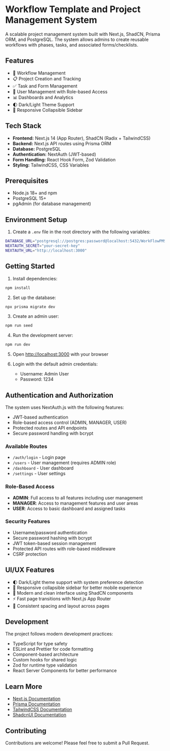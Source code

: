 # Workflow Template and Project Management System

A scalable project management system built with Next.js, ShadCN, Prisma ORM, and PostgreSQL. The system allows admins to create reusable workflows with phases, tasks, and associated forms/checklists.

## Features

- 🔄 Workflow Management
- 📋 Project Creation and Tracking
- ✅ Task and Form Management
- 👥 User Management with Role-based Access
- 📊 Dashboards and Analytics
- 🌓 Dark/Light Theme Support
- 📱 Responsive Collapsible Sidebar

## Tech Stack

- **Frontend:** Next.js 14 (App Router), ShadCN (Radix + TailwindCSS)
- **Backend:** Next.js API routes using Prisma ORM
- **Database:** PostgreSQL
- **Authentication:** NextAuth (JWT-based)
- **Form Handling:** React Hook Form, Zod Validation
- **Styling:** TailwindCSS, CSS Variables

## Prerequisites

- Node.js 18+ and npm
- PostgreSQL 15+
- pgAdmin (for database management)

## Environment Setup

1. Create a `.env` file in the root directory with the following variables:
```bash
DATABASE_URL="postgresql://postgres:password@localhost:5432/WorkFlowPMS"
NEXTAUTH_SECRET="your-secret-key"
NEXTAUTH_URL="http://localhost:3000"
```

## Getting Started

1. Install dependencies:
```bash
npm install
```

2. Set up the database:
```bash
npx prisma migrate dev
```

3. Create an admin user:
```bash
npm run seed
```

4. Run the development server:
```bash
npm run dev
```

5. Open [http://localhost:3000](http://localhost:3000) with your browser

6. Login with the default admin credentials:
   - Username: Admin User
   - Password: 1234

## Authentication and Authorization

The system uses NextAuth.js with the following features:

- JWT-based authentication
- Role-based access control (ADMIN, MANAGER, USER)
- Protected routes and API endpoints
- Secure password handling with bcrypt

### Available Routes

- `/auth/login` - Login page
- `/users` - User management (requires ADMIN role)
- `/dashboard` - User dashboard
- `/settings` - User settings

### Role-Based Access

- **ADMIN**: Full access to all features including user management
- **MANAGER**: Access to management features and user areas
- **USER**: Access to basic dashboard and assigned tasks

### Security Features

- Username/password authentication
- Secure password hashing with bcrypt
- JWT token-based session management
- Protected API routes with role-based middleware
- CSRF protection

## UI/UX Features

- 🌓 Dark/Light theme support with system preference detection
- 📱 Responsive collapsible sidebar for better mobile experience
- 🎨 Modern and clean interface using ShadCN components
- ⚡ Fast page transitions with Next.js App Router
- 🎯 Consistent spacing and layout across pages

## Development

The project follows modern development practices:

- TypeScript for type safety
- ESLint and Prettier for code formatting
- Component-based architecture
- Custom hooks for shared logic
- Zod for runtime type validation
- React Server Components for better performance

## Learn More

- [Next.js Documentation](https://nextjs.org/docs)
- [Prisma Documentation](https://www.prisma.io/docs)
- [TailwindCSS Documentation](https://tailwindcss.com/docs)
- [ShadcnUI Documentation](https://ui.shadcn.com)

## Contributing

Contributions are welcome! Please feel free to submit a Pull Request.
